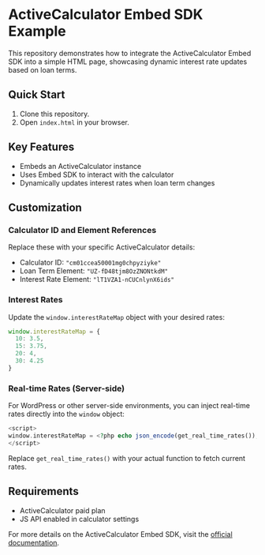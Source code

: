 # ActiveCalculator Embed SDK Example

This repository demonstrates how to integrate the ActiveCalculator Embed SDK into a simple HTML page, showcasing dynamic interest rate updates based on loan terms.

## Quick Start

1. Clone this repository.
2. Open `index.html` in your browser.

## Key Features

- Embeds an ActiveCalculator instance
- Uses Embed SDK to interact with the calculator
- Dynamically updates interest rates when loan term changes

## Customization

### Calculator ID and Element References

Replace these with your specific ActiveCalculator details:

- Calculator ID: `"cm01ccea50001mg0chpyziyke"`
- Loan Term Element: `"UZ-fD48tjm8OzZNONtkdM"`
- Interest Rate Element: `"lT1VZA1-nCUCnlynX6ids"`

### Interest Rates

Update the `window.interestRateMap` object with your desired rates:

```javascript
window.interestRateMap = {
  10: 3.5,
  15: 3.75,
  20: 4,
  30: 4.25
}
```

### Real-time Rates (Server-side)

For WordPress or other server-side environments, you can inject real-time rates directly into the `window` object:

```php
<script>
window.interestRateMap = <?php echo json_encode(get_real_time_rates()); ?>;
</script>
```

Replace `get_real_time_rates()` with your actual function to fetch current rates.

## Requirements

- ActiveCalculator paid plan
- JS API enabled in calculator settings

For more details on the ActiveCalculator Embed SDK, visit the [official documentation](https://docs.activecalculator.com).
